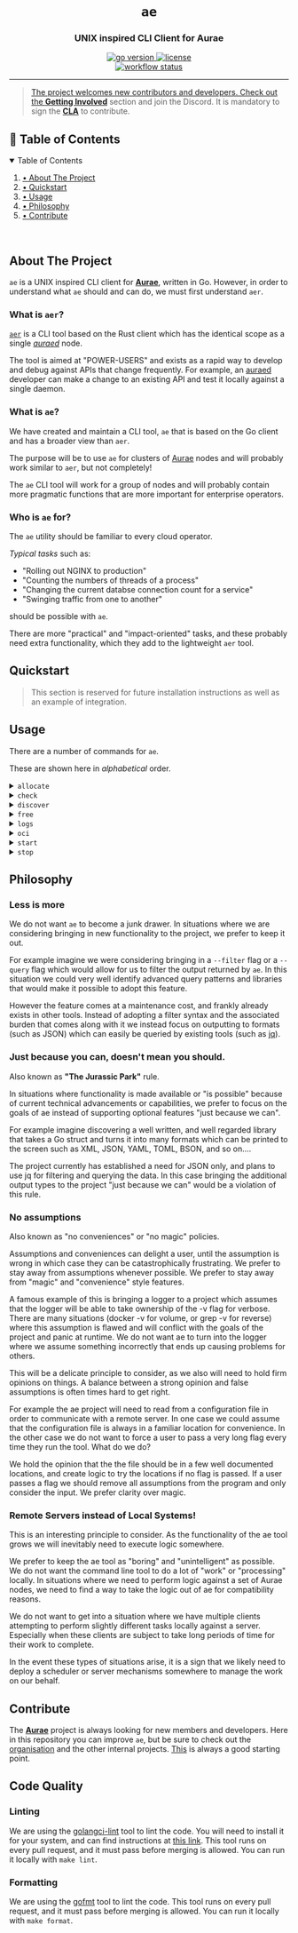<h1 align="center">
  <code>ae</code>
  <h3 align="center">UNIX inspired CLI Client for Aurae</h3>
</h1>

<div align='center'>

<a href='https://github.com/aurae-runtime/ae/blob/main/go.mod'>
<img alt="go version" src="https://img.shields.io/github/go-mod/go-version/aurae-runtime/ae?color=00ADD8&logo=go&logoColor=00ADD8&style=for-the-badge">
  
</a>
  
<a href="https://github.com/aurae-runtime/ae/blob/main/LICENSE">
<img alt="license" src="https://img.shields.io/github/license/aurae-runtime/ae?color=F79A25&logo=apache&logoColor=F79A25&style=for-the-badge"/>
  
</a>

</div>

<div align='center'>

<a href="https://github.com/aurae-runtime/ae/actions/workflows/001-go-ubuntu-latest-make-test-format-lint.yaml">
<img alt="workflow status" src="https://img.shields.io/github/actions/workflow/status/aurae-runtime/ae/001-go-ubuntu-latest-make-test-format-lint.yaml?label=test%20and%20format&logo=github-actions&logoColor=white&style=for-the-badge">

</div>

---

> The project welcomes new contributors and developers. Check out the **[Getting Involved](https://github.com/aurae-runtime/community#getting-involved)** section and join the Discord. It is mandatory to sign the **[CLA](https://cla.nivenly.org/)** to contribute.


<!-- TABLE OF CONTENTS -->
<h2 id="table-of-contents"> 📑 Table of Contents</h2>

<details open="open">
  <summary>Table of Contents</summary>
  <ol>
    <li><a href="#about-the-project"> • About The Project</a></li>
    <li><a href="#quickstart"> • Quickstart</a></li>
    <li><a href="#usage"> • Usage</a></li>
    <li><a href="#philosophy"> • Philosophy</a></li>
    <li><a href="#contribute"> • Contribute</a></li>
  </ol>
</details>

&nbsp;

<!-- ABOUT THE PROJECT -->
## About The Project

`ae` is a UNIX inspired CLI client for **[Aurae](https://github.com/aurae-runtime/aurae)**, written in Go. However, in order to understand what `ae` should and can do, we must first understand `aer`.

### What is `aer`?

[`aer`](https://github.com/aurae-runtime/aurae/tree/main/aer) is a CLI tool based on the Rust client which has the identical scope as a single _[auraed](https://github.com/aurae-runtime/aurae/tree/main/auraed)_ node.

The tool is aimed at "POWER-USERS" and exists as a rapid way to develop and debug against APIs that change frequently. For example, an [auraed](https://github.com/aurae-runtime/aurae/) developer can make a change to an existing API and test it locally against a single daemon.


### What is `ae`?

We have created and maintain a CLI tool, `ae` that is based on the Go client and has a broader view than `aer`.

The purpose will be to use `ae` for clusters of [Aurae](https://github.com/aurae-runtime/aurae) nodes and will probably work similar to `aer`, but not completely!

The `ae` CLI tool will work for a group of nodes and will probably contain more pragmatic functions that are more important for enterprise operators.

### Who is `ae` for?

The `ae` utility should be familiar to every cloud operator.

_Typical tasks_ such as:

* "Rolling out NGINX to production"
* "Counting the numbers of threads of a process"
* "Changing the current databse connection count for a service"
* "Swinging traffic from one to another"

should be possible with `ae`.

There are more "practical" and "impact-oriented" tasks, and these probably need extra functionality, which they add to the lightweight `aer` tool.

<!-- QUICKSTART -->
## Quickstart

> This section is reserved for future installation instructions as well as an example of integration.

<!-- USAGE -->
## Usage

There are a number of commands for `ae`.

These are shown here in _alphabetical_ order.

<details>
  <summary><code>allocate</code></summary>
   
  &nbsp;
  
  Resources are reserved and prerequisites can be managed, but it **does not** start. It will not work if the resources are not available.
    
  ```
  ae allocate
  ae allocate cell
  ae allocate pod
  ```
  
</details>

<details>
  <summary><code>check</code></summary>
  
  &nbsp;
  
  Checks the nodes of the cluster and returns the current serving status with the given list of services.
    
  ```
  ae check <cidr <cidr> | ip <ip>> <service, ...>
  ```
  
</details>

<details>
  <summary><code>discover</code></summary>
  
  &nbsp;
  
  Scans the complete network or cluster of nodes and returns information about it, including the version.
    
  ```
  ae discover <cidr <cidr> | ip <ip>>
  ```
    
</details>

<details>
  <summary><code>free</code></summary>
  
  &nbsp;
  
  It frees the resources and destroys the prerequisites that were started. It will fail if the resources cannot be freed or do not exist.
    
  ```
  ae free
  ae free cell
  ae free pod
  ```
    
</details>

<details>
  <summary><code>logs</code></summary>
  
  &nbsp;
  
  This option will accept aruguments and return or save some kind of logs.
    
  ```
  ae logs <options>
  ```
    
</details>

<details>
  <summary><code>oci</code></summary>
  
  &nbsp;
  
  Here the [OCI CLI interface](https://github.com/opencontainers/runtime-tools/blob/master/docs/command-line-interface.md) is implemented with the respective subcommands.
    
  ```
  ae oci
  ae oci create
  ae oci delete
  ae oci kill
  ae oci start
  ae oci status
  ```
    
</details>

<details>
  <summary><code>start</code></summary>
  
  &nbsp;
  
  It will run the rescource directly.
    
  ```
  ae start
  ae start executable, exe
  ae start container # Note this has an alias: 'ae oci start'
  ```
    
</details>

<details>
  <summary><code>stop</code></summary>
  
  &nbsp;
  
  It will stop the rescource directly.
    
  ```
  ae stop
  ae stop executable, exe
  ae stop container # Note this has an alias: 'ae oci kill'
  ```
    
</details>

<!-- PHILOSOPHY -->
## Philosophy
    
### Less is more
    
We do not want `ae` to become a junk drawer. In situations where we are considering bringing in new functionality to the project, we prefer to keep it out.

For example imagine we were considering bringing in a `--filter` flag or a `--query` flag which would allow for us to filter the output returned by `ae`. In this situation we could very well identify advanced query patterns and libraries that would make it possible to adopt this feature.

However the feature comes at a maintenance cost, and frankly already exists in other tools. Instead of adopting a filter syntax and the associated burden that comes along with it we instead focus on outputting to formats (such as JSON) which can easily be queried by existing tools (such as [jq](https://stedolan.github.io/jq/)).
    
### Just because you can, doesn't mean you should.
    
Also known as **"The Jurassic Park"** rule.

In situations where functionality is made available or "is possible" because of current technical advancements or capabilities, we prefer to focus on the goals of ae instead of supporting optional features "just because we can".

For example imagine discovering a well written, and well regarded library that takes a Go struct and turns it into many formats which can be printed to the screen such as XML, JSON, YAML, TOML, BSON, and so on....

The project currently has established a need for JSON only, and plans to use jq for filtering and querying the data. In this case bringing the additional output types to the project "just because we can" would be a violation of this rule.
    
### No assumptions

Also known as "no conveniences" or "no magic" policies.

Assumptions and conveniences can delight a user, until the assumption is wrong in which case they can be catastrophically frustrating. We prefer to stay away from assumptions whenever possible. We prefer to stay away from "magic" and "convenience" style features.

A famous example of this is bringing a logger to a project which assumes that the logger will be able to take ownership of the -v flag for verbose. There are many situations (docker -v for volume, or grep -v for reverse) where this assumption is flawed and will conflict with the goals of the project and panic at runtime. We do not want ae to turn into the logger where we assume something incorrectly that ends up causing problems for others.

This will be a delicate principle to consider, as we also will need to hold firm opinions on things. A balance between a strong opinion and false assumptions is often times hard to get right.

For example the ae project will need to read from a configuration file in order to communicate with a remote server. In one case we could assume that the configuration file is always in a familiar location for convenience. In the other case we do not want to force a user to pass a very long flag every time they run the tool. What do we do?

We hold the opinion that the the file should be in a few well documented locations, and create logic to try the locations if no flag is passed. If a user passes a flag we should remove all assumptions from the program and only consider the input. We prefer clarity over magic.
    
### Remote Servers instead of Local Systems!
    
This is an interesting principle to consider. As the functionality of the ae tool grows we will inevitably need to execute logic somewhere.

We prefer to keep the ae tool as "boring" and "unintelligent" as possible. We do not want the command line tool to do a lot of "work" or "processing" locally. In situations where we need to perform logic against a set of Aurae nodes, we need to find a way to take the logic out of ae for compatibility reasons.

We do not want to get into a situation where we have multiple clients attempting to perform slightly different tasks locally against a server. Especially when these clients are subject to take long periods of time for their work to complete.

In the event these types of situations arise, it is a sign that we likely need to deploy a scheduler or server mechanisms somewhere to manage the work on our behalf.    
    
<!-- CONTRIBUTE -->
## Contribute
    
The **[Aurae](https://github.com/aurae-runtime/aurae)** project is always looking for new members and developers. Here in this repository you can improve `ae`, but be sure to check out the [organisation](https://github.com/aurae-runtime) and the other internal projects. [This](https://github.com/aurae-runtime/community) is always a good starting point.
    
## Code Quality
    
### Linting

We are using the [golangci-lint](https://golangci-lint.run/) tool to lint the code. You will need to install it for your system, and can find instructions at [this link](https://golangci-lint.run/usage/install/). This tool runs on every pull request, and it must pass before merging is allowed. You can run it locally with `make lint`.
    
### Formatting
    
We are using the [gofmt](https://pkg.go.dev/cmd/gofmt) tool to lint the code. This tool runs on every pull request, and it must pass before merging is allowed. You can run it locally with `make format`.
